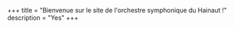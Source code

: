 +++
title = "Bienvenue sur le site de l'orchestre symphonique du Hainaut !"
description = "Yes"
+++
